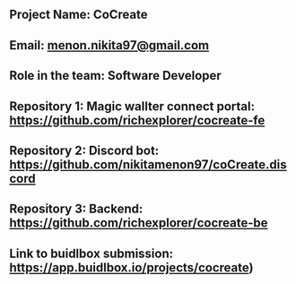 ## Project Name: CoCreate

## Email: menon.nikita97@gmail.com

## Role in the team: Software Developer

## Repository 1: Magic wallter connect portal: https://github.com/richexplorer/cocreate-fe
## Repository 2: Discord bot: https://github.com/nikitamenon97/coCreate.discord
## Repository 3: Backend: https://github.com/richexplorer/cocreate-be

## Link to buidlbox submission: https://app.buidlbox.io/projects/cocreate)
